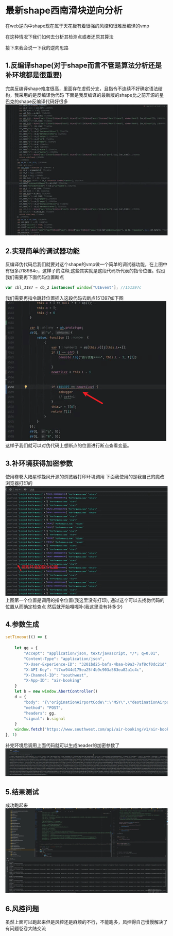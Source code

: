# 最新shape西南滑块逆向分析 
在web逆向中shape现在属于天花板有着很强的风控和很难反编译的vmp

在这种情况下我们如何去分析其检测点或者还原其算法

接下来我会说一下我的逆向思路

## 1.反编译shape(对于shape而言不管是算法分析还是补环境都是很重要)

完美反编译shape难度很高，里面存在虚假分支，且指令不连续不好确定语法结构，我采用的是反编译伪代码
下面是我反编译的最新版的shape比之前开源的星巴克的shape反编译代码好很多
 ![image](182711hhndhdsjddd62js5.png)


## 2.实现简单的调试器功能
反编译伪代码后我们就要对这个shape的vmp做一个简单的调试器功能，在上图中有很多//18984c，这样子的注释,这些其实就是这段代码所代表的指令位置。假设我们需要再下面代码位置断点
```javascript
var cbl_3187 = cb_2 instanceof window["UIEvent"]; //151397c
```
我们需要再指令跳转位置插入这段代码去断点151397如下图
 ![image](171102qm5cm5cva1mseb5a.png)
这样子我们就可以对伪代码上想断点的位置进行断点查看变量。

## 3.补环境获得加密参数
使用卷卷大陆星球挽风开源的浏览器打印环境调用
   下面我使用的是我自己的魔改浏览器打印的
    ![image](172322dnrrvvtxrs2rnw7n.png)
上图第一个位置是调用的指令位置(我这里没有打印), 通过这个可以去找伪代码的位置从而确定检查点
然后就开始嘎嘎补(我这里没有补多少)

## 4.参数生成
```javascript
setTimeout(() => {
 
    let gg = {
        "Accept": "application/json, text/javascript, */*; q=0.01",
        "Content-Type": "application/json",
        "X-User-Experience-ID": "3201bd25-bafa-4baa-b9a3-7af8cf0dc21d",
        "X-API-Key": "l7xx944d175ea25f4b9c903a583ea82a1c4c",
        "X-Channel-ID": "southwest",
        "X-App-ID": "air-booking"
    }
    let b = new window.AbortController()
    d = {
        "body": "{\"originationAirportCode\":\"MSY\",\"destinationAirportCode\":\"ABQ\",\"departureDate\":\"2024-04-11\",\"returnDate\":\"2024-04-14\",\"departureTimeOfDay\":\"ALL_DAY\",\"returnTimeOfDay\":\"ALL_DAY\",\"adultPassengersCount\":\"1\",\"tripType\":\"roundtrip\",\"fareType\":\"USD\",\"passengerType\":\"ADULT\",\"adultsCount\":\"1\",\"from\":\"MSY\",\"int\":\"HOMEQBOMAIR\",\"reset\":\"true\",\"to\":\"ABQ\",\"application\":\"air-booking\",\"site\":\"southwest\"}",
        "method": "POST",
        "headers": gg,
        "signal": b.signal
    }
    window.fetch('https://www.southwest.com/api/air-booking/v1/air-booking/page/air/booking/shopping', d)
}, 1)
```
补完环境后调用上面代码就可以生成header的加密参数了
![image](172957trizrbd9dza5irc6.png)
## 5.结果测试
成功跑起来
![image](180547dnjbnnjv4vm46p8j.png)
## 6.风控问题
虽然上面可以跑起来但是风控还是麻烦的不行，不能跑多，风控得自己慢慢解决了
有问题卷卷大陆交流

